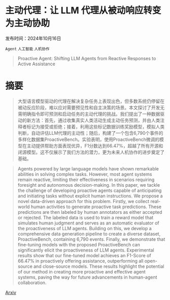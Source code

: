 # 主动代理：让 LLM 代理从被动响应转变为主动协助

发布时间：2024年10月16日

`Agent` `人工智能` `人机协作`

> Proactive Agent: Shifting LLM Agents from Reactive Responses to Active Assistance

# 摘要

> 大型语言模型驱动的代理在解决复杂任务上表现出色，但多数系统仍停留在被动反应阶段，难以应对需要预见性和自主决策的场景。本文探讨了开发无需明确指令即可预测和启动任务的主动代理的挑战。我们提出了一种数据驱动的新方法：首先，通过收集真实人类活动生成主动任务预测，并由人类注释者标记为接受或拒绝；接着，利用这些标记数据训练奖励模型，模拟人类判断，自动评估LLM代理的主动性；随后，构建了一个包含6,790个事件的多样化数据集ProactiveBench。实验表明，使用ProactiveBench微调的模型在主动提供帮助方面表现优异，F1分数达到66.47%，超越了所有开源和闭源模型。这不仅展示了我们方法的潜力，更为未来人机协作的进步奠定了基础。

> Agents powered by large language models have shown remarkable abilities in solving complex tasks. However, most agent systems remain reactive, limiting their effectiveness in scenarios requiring foresight and autonomous decision-making. In this paper, we tackle the challenge of developing proactive agents capable of anticipating and initiating tasks without explicit human instructions. We propose a novel data-driven approach for this problem. Firstly, we collect real-world human activities to generate proactive task predictions. These predictions are then labeled by human annotators as either accepted or rejected. The labeled data is used to train a reward model that simulates human judgment and serves as an automatic evaluator of the proactiveness of LLM agents. Building on this, we develop a comprehensive data generation pipeline to create a diverse dataset, ProactiveBench, containing 6,790 events. Finally, we demonstrate that fine-tuning models with the proposed ProactiveBench can significantly elicit the proactiveness of LLM agents. Experimental results show that our fine-tuned model achieves an F1-Score of 66.47% in proactively offering assistance, outperforming all open-source and close-source models. These results highlight the potential of our method in creating more proactive and effective agent systems, paving the way for future advancements in human-agent collaboration.

[Arxiv](https://arxiv.org/abs/2410.12361)